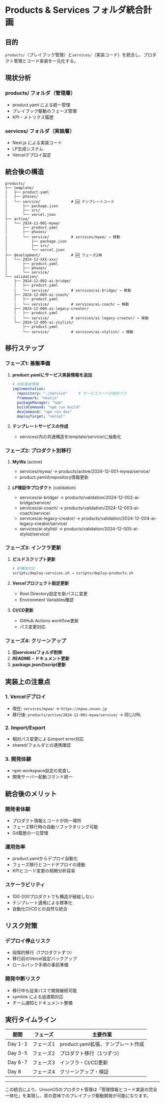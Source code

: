 # Products & Services フォルダ統合計画

## 目的

`products/`（プレイブック管理）と`services/`（実装コード）を統合し、プロダクト管理とコード実装を一元化する。

## 現状分析

### products/ フォルダ（管理層）
- product.yaml による統一管理
- プレイブック駆動のフェーズ管理
- KPI・メトリクス履歴

### services/ フォルダ（実装層）
- Next.js による実装コード
- LP生成システム
- Vercelデプロイ設定

## 統合後の構造

```
products/
├── template/
│   ├── product.yaml
│   ├── phases/
│   └── service/              # 🆕 テンプレートコード
│       ├── package.json
│       ├── src/
│       └── vercel.json
├── active/
│   └── 2024-12-001-mywa/
│       ├── product.yaml
│       ├── phases/
│       └── service/          # services/mywa/ → 移動
│           ├── package.json
│           ├── src/
│           └── vercel.json
├── development/              # 🆕 フェーズ2用
│   └── 2024-12-XXX-xxx/
│       ├── product.yaml
│       ├── phases/
│       └── service/
└── validation/
    ├── 2024-12-002-ai-bridge/
    │   ├── product.yaml
    │   └── service/          # services/ai-bridge/ → 移動
    ├── 2024-12-003-ai-coach/
    │   ├── product.yaml
    │   └── service/          # services/ai-coach/ → 移動
    ├── 2024-12-004-ai-legacy-creator/
    │   ├── product.yaml
    │   └── service/          # services/ai-legacy-creator/ → 移動
    └── 2024-12-005-ai-stylist/
        ├── product.yaml
        └── service/          # services/ai-stylist/ → 移動
```

## 移行ステップ

### フェーズ1: 基盤準備
1. **product.yamlにサービス実装情報を追加**
   ```yaml
   # 技術実装情報
   implementation:
     repository: "./service"     # サービスコードの相対パス
     framework: "nextjs"
     packageManager: "npm"
     buildCommand: "npm run build"
     devCommand: "npm run dev"
     deployTarget: "vercel"
   ```

2. **テンプレートサービスの作成**
   - services/内の共通構造をtemplate/service/に抽象化

### フェーズ2: プロダクト別移行
1. **MyWa** (active)
   - services/mywa/ → products/active/2024-12-001-mywa/service/
   - product.yamlのrepository情報更新

2. **LP検証中プロダクト** (validation)
   - services/ai-bridge/ → products/validation/2024-12-002-ai-bridge/service/
   - services/ai-coach/ → products/validation/2024-12-003-ai-coach/service/
   - services/ai-legacy-creator/ → products/validation/2024-12-004-ai-legacy-creator/service/
   - services/ai-stylist/ → products/validation/2024-12-005-ai-stylist/service/

### フェーズ3: インフラ更新
1. **ビルドスクリプト更新**
   ```bash
   # 新構造対応
   scripts/deploy-services.sh → scripts/deploy-products.sh
   ```

2. **Vercelプロジェクト設定更新**
   - Root Directory設定を新パスに変更
   - Environment Variables確認

3. **CI/CD更新**
   - GitHub Actions workflow更新
   - パス変更対応

### フェーズ4: クリーンアップ
1. **旧services/フォルダ削除**
2. **README・ドキュメント更新**
3. **package.jsonのscript更新**

## 実装上の注意点

### 1. Vercelデプロイ
- 現在: `services/mywa/` → `https://mywa.unson.jp`
- 移行後: `products/active/2024-12-001-mywa/service/` → 同じURL

### 2. Import/Export
- 相対パス変更によるimport error対応
- shared/フォルダとの連携確認

### 3. 開発体験
- npm workspace設定の見直し
- 開発サーバー起動コマンド統一

## 統合後のメリット

### 開発者体験
- プロダクト情報とコードが同一場所
- フェーズ移行時の自動リファクタリング可能
- Git履歴の一元管理

### 運用効率
- product.yamlからデプロイ自動化
- フェーズ移行とコードデプロイの連動
- KPIとコード変更の相関分析容易

### スケーラビリティ  
- 100-200プロダクトでも構造が破綻しない
- テンプレート適用による標準化
- 自動化CI/CDとの自然な統合

## リスク対策

### デプロイ停止リスク
- 段階的移行（1プロダクトずつ）
- 移行前のVercel設定バックアップ
- ロールバック手順の事前準備

### 開発中断リスク
- 移行中も従来パスで開発継続可能
- symlink による過渡期対応
- チーム通知とドキュメント整備

## 実行タイムライン

| 期間 | フェーズ | 主要作業 |
|------|----------|----------|
| Day 1-2 | フェーズ1 | product.yaml拡張、テンプレート作成 |
| Day 3-5 | フェーズ2 | プロダクト移行（1つずつ） |
| Day 6-7 | フェーズ3 | インフラ・CI/CD更新 |
| Day 8 | フェーズ4 | クリーンアップ・検証 |

---

この統合により、UnsonOSのプロダクト管理は「管理情報とコード実装の完全一体化」を実現し、真の意味でのプレイブック駆動開発が可能になります。